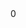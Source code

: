 <dec f='halide/llvm-install/include/llvm/IR/Metadata.h' l='736' type='llvm::Metadata *'/>
<use f='halide/llvm-install/include/llvm/IR/Metadata.h' l='746' u='r' c='_ZNK4llvm9MDOperand3getEv'/>
<use f='halide/llvm-install/include/llvm/IR/Metadata.h' l='753' u='w' c='_ZN4llvm9MDOperand5resetEv'/>
<use f='halide/llvm-install/include/llvm/IR/Metadata.h' l='757' u='w' c='_ZN4llvm9MDOperand5resetEPNS_8MetadataES2_'/>
<use f='halide/llvm-install/include/llvm/IR/Metadata.h' l='763' u='r' c='_ZN4llvm9MDOperand5trackEPNS_8MetadataE'/>
<use f='halide/llvm-install/include/llvm/IR/Metadata.h' l='765' u='r' c='_ZN4llvm9MDOperand5trackEPNS_8MetadataE'/>
<use f='halide/llvm-install/include/llvm/IR/Metadata.h' l='767' u='a' c='_ZN4llvm9MDOperand5trackEPNS_8MetadataE'/>
<use f='halide/llvm-install/include/llvm/IR/Metadata.h' l='773' u='r' c='_ZN4llvm9MDOperand7untrackEv'/>
<use f='halide/llvm-install/include/llvm/IR/Metadata.h' l='774' u='a' c='_ZN4llvm9MDOperand7untrackEv'/>
<offset>0</offset>
